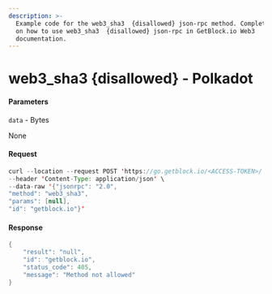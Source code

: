 ```yaml
---
description: >-
  Example code for the web3_sha3  {disallowed} json-rpc method. Сomplete guide
  on how to use web3_sha3  {disallowed} json-rpc in GetBlock.io Web3
  documentation.
---
```


# web3\_sha3 {disallowed} - Polkadot

#### Parameters

`data` - Bytes

None

#### Request

```java
curl --location --request POST 'https://go.getblock.io/<ACCESS-TOKEN>/' \
--header 'Content-Type: application/json' \
--data-raw '{"jsonrpc": "2.0",
"method": "web3_sha3",
"params": [null],
"id": "getblock.io"}'
```

#### Response

```java
{
    "result": "null",
    "id": "getblock.io",
    "status_code": 405,
    "message": "Method not allowed"
}
```

